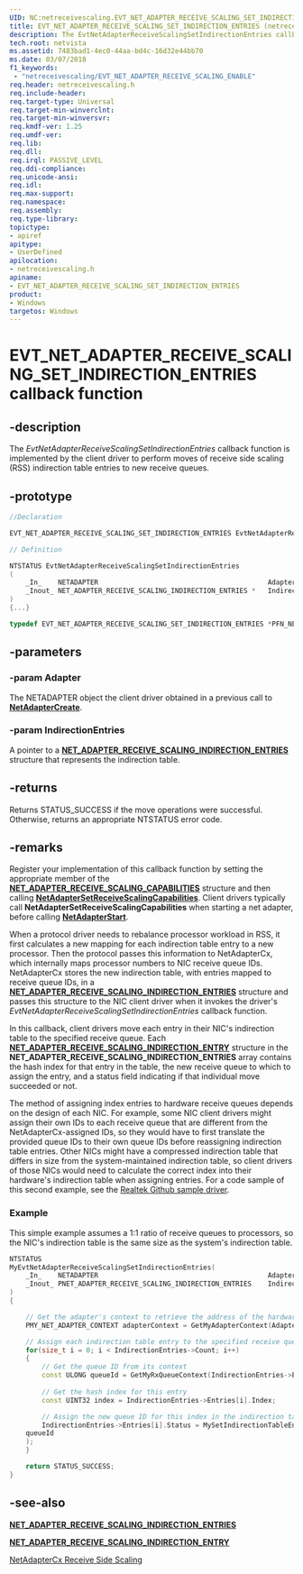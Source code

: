```yaml
---
UID: NC:netreceivescaling.EVT_NET_ADAPTER_RECEIVE_SCALING_SET_INDIRECTION_ENTRIES
title: EVT_NET_ADAPTER_RECEIVE_SCALING_SET_INDIRECTION_ENTRIES (netreceivescaling.h)
description: The EvtNetAdapterReceiveScalingSetIndirectionEntries callback function is implemented by the client driver to perform moves of individual receive side scaling (RSS) indirection table entries to new processors.
tech.root: netvista
ms.assetid: 7483bad1-4ec0-44aa-bd4c-16d32e44bb70
ms.date: 03/07/2018
f1_keywords:
 - "netreceivescaling/EVT_NET_ADAPTER_RECEIVE_SCALING_ENABLE"
req.header: netreceivescaling.h
req.include-header:
req.target-type: Universal
req.target-min-winverclnt:
req.target-min-winversvr:
req.kmdf-ver: 1.25
req.umdf-ver:
req.lib:
req.dll:
req.irql: PASSIVE_LEVEL
req.ddi-compliance:
req.unicode-ansi:
req.idl:
req.max-support:
req.namespace:
req.assembly:
req.type-library: 
topictype: 
- apiref
apitype: 
- UserDefined
apilocation: 
- netreceivescaling.h
apiname: 
- EVT_NET_ADAPTER_RECEIVE_SCALING_SET_INDIRECTION_ENTRIES
product:
- Windows
targetos: Windows
---
```


# EVT_NET_ADAPTER_RECEIVE_SCALING_SET_INDIRECTION_ENTRIES callback function

## -description


The *EvtNetAdapterReceiveScalingSetIndirectionEntries* callback function is implemented by the client driver to perform moves of receive side scaling (RSS) indirection table entries to new receive queues.

## -prototype

```cpp
//Declaration

EVT_NET_ADAPTER_RECEIVE_SCALING_SET_INDIRECTION_ENTRIES EvtNetAdapterReceiveScalingSetIndirectionEntries; 

// Definition

NTSTATUS EvtNetAdapterReceiveScalingSetIndirectionEntries 
(
	_In_	NETADAPTER											Adapter,
	_Inout_	NET_ADAPTER_RECEIVE_SCALING_INDIRECTION_ENTRIES *	IndirectionEntries
)
{...}

typedef EVT_NET_ADAPTER_RECEIVE_SCALING_SET_INDIRECTION_ENTRIES *PFN_NET_ADAPTER_RECEIVE_SCALING_SET_INDIRECTION_ENTRIES
```

## -parameters

### -param Adapter 

The NETADAPTER object the client driver obtained in a previous call to [**NetAdapterCreate**](../netadapter/nf-netadapter-netadaptercreate.md).

### -param IndirectionEntries 

A pointer to a [**NET_ADAPTER_RECEIVE_SCALING_INDIRECTION_ENTRIES**](ns-netreceivescaling-_net_adapter_receive_scaling_indirection_entries.md) structure that represents the indirection table.

## -returns

Returns STATUS_SUCCESS if the move operations were successful. Otherwise, returns an appropriate NTSTATUS error code.

## -remarks

Register your implementation of this callback function by setting the appropriate member of the [**NET_ADAPTER_RECEIVE_SCALING_CAPABILITIES**](ns-netreceivescaling-_net_adapter_receive_scaling_capabilities.md) structure and then calling [**NetAdapterSetReceiveScalingCapabilities**](nf-netreceivescaling-netadaptersetreceivescalingcapabilities.md). Client drivers typically call **NetAdapterSetReceiveScalingCapabilities** when starting a net adapter, before calling [**NetAdapterStart**](../netadapter/nf-netadapter-netadapterstart.md).

When a protocol driver needs to rebalance processor workload in RSS, it first calculates a new mapping for each indirection table entry to a new processor. Then the protocol passes this information to NetAdapterCx, which internally maps processor numbers to NIC receive queue IDs. NetAdapterCx stores the new indirection table, with entries mapped to receive queue IDs, in a [**NET_ADAPTER_RECEIVE_SCALING_INDIRECTION_ENTRIES**](ns-netreceivescaling-_net_adapter_receive_scaling_indirection_entries.md) structure and passes this structure to the NIC client driver when it invokes the driver's *EvtNetAdapterReceiveScalingSetIndirectionEntries* callback function. 

In this callback, client drivers move each entry in their NIC's indirection table to the specified receive queue. Each [**NET_ADAPTER_RECEIVE_SCALING_INDIRECTION_ENTRY**](ns-netreceivescaling-_net_adapter_receive_scaling_indirection_entry.md) structure in the **NET_ADAPTER_RECEIVE_SCALING_INDIRECTION_ENTRIES** array contains the hash index for that entry in the table, the new receive queue to which to assign the entry, and a status field indicating if that individual move succeeded or not. 

The method of assigning index entries to hardware receive queues depends on the design of each NIC. For example, some NIC client drivers might assign their own IDs to each receive queue that are different from the NetAdapterCx-assigned IDs, so they would have to first translate the provided queue IDs to their own queue IDs before reassigning indirection table entries. Other NICs might have a compressed indirection table that differs in size from the system-maintained indirection table, so client drivers of those NICs would need to calculate the correct index into their hardware's indirection table when assigning entries. For a code sample of this second example, see the [Realtek Github sample driver](https://github.com/Microsoft/NetAdapter-Cx-Driver-Samples/tree/master/RtEthSample).



### Example

This simple example assumes a 1:1 ratio of receive queues to processors, so the NIC's indirection table is the same size as the system's indirection table.

```C++
NTSTATUS
MyEvtNetAdapterReceiveScalingSetIndirectionEntries(
	_In_ 	NETADAPTER   										Adapter,
    _Inout_ PNET_ADAPTER_RECEIVE_SCALING_INDIRECTION_ENTRIES 	IndirectionEntries
)
{

	// Get the adapter's context to retrieve the address of the hardware indirection table
	PMY_NET_ADAPTER_CONTEXT adapterContext = GetMyAdapterContext(Adapter);

	// Assign each indirection table entry to the specified receive queue
	for(size_t i = 0; i < IndirectionEntries->Count; i++)
	{
		// Get the queue ID from its context
		const ULONG queueId = GetMyRxQueueContext(IndirectionEntries->Entries[i].Queue)->QueueId;
		
		// Get the hash index for this entry
		const UINT32 index = IndirectionEntries->Entries[i].Index;

		// Assign the new queue ID for this index in the indirection table and record success
		IndirectionEntries->Entries[i].Status = MySetIndirectionTableEntry(adapterContext->HardwareInfo->RssIndirectionTable[index], 
	queueId
	);
	}

	return STATUS_SUCCESS;
}
```

## -see-also
[**NET_ADAPTER_RECEIVE_SCALING_INDIRECTION_ENTRIES**](ns-netreceivescaling-_net_adapter_receive_scaling_indirection_entries.md)

[**NET_ADAPTER_RECEIVE_SCALING_INDIRECTION_ENTRY**](ns-netreceivescaling-_net_adapter_receive_scaling_indirection_entry.md)

[NetAdapterCx Receive Side Scaling](https://docs.microsoft.com/windows-hardware/drivers/netcx/netadaptercx-receive-side-scaling-rss-)
